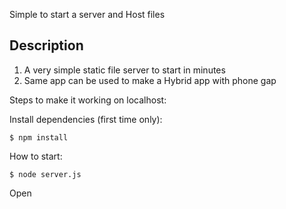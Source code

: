 Simple to start a server and Host files

Description
-----------

1. A very simple static file server to start in minutes
2. Same app can be used to make a Hybrid app with phone gap

Steps to make it working on localhost:

Install dependencies (first time only):

    $ npm install

How to start:

    $ node server.js

Open
